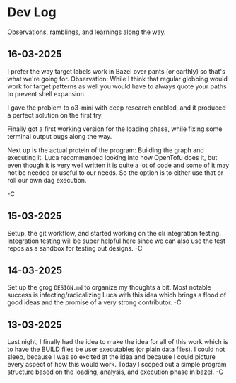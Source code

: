 # Dev Log

Observations, ramblings, and learnings along the way.

## 16-03-2025

I prefer the way target labels work in Bazel over pants (or earthly) so that's what we're going for.
Observation: While I think that regular globbing would work for target patterns as well you would have to always quote your paths to prevent shell expansion.

I gave the problem to o3-mini with deep research enabled, and it produced a perfect solution on the first try.

Finally got a first working version for the loading phase, while fixing some terminal output bugs along the way.

Next up is the actual protein of the program: Building the graph and executing it. Luca recommended looking into how OpenTofu does it, but even though it is very well written it is quite a lot of code and some of it may not be needed or useful to our needs. So the option is to either use that or roll our own dag execution.

-C

## 15-03-2025

Setup, the git workflow, and started working on the cli integration testing. Integration testing will be super helpful here since we can also use the test repos as a sandbox for testing out designs. -C

## 14-03-2025

Set up the grog `DESIGN.md` to organize my thoughts a bit.
Most notable success is infecting/radicalizing Luca with this idea which brings a flood of good ideas and the promise of a very strong contributor. -C

## 13-03-2025

Last night, I finally had the idea to make the idea for all of this work which is to have the BUILD files be user executables (or plain data files).
I could not sleep, because I was so excited at the idea and because I could picture every aspect of how this would work.
Today I scoped out a simple program structure based on the loading, analysis, and execution phase in bazel. -C
